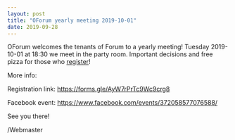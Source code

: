 ```yaml
---
layout: post
title: "OForum yearly meeting 2019-10-01"
date: 2019-09-28
---
```


OForum welcomes the tenants of Forum to a yearly meeting!
Tuesday 2019-10-01 at 18:30 we meet in the party room.
Important decisions and free pizza for those who [register](https://forms.gle/AyW7rPrTc9Wc9crg8)!

More info:

Registration link: https://forms.gle/AyW7rPrTc9Wc9crg8

Facebook event: https://www.facebook.com/events/372058577076588/

See you there!

/Webmaster

